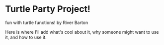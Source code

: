# Turtle Party Project!
fun with turtle functions!
by River Barton

Here is where I'll add what's cool about it, why someone might want to use it, and how to use it.
